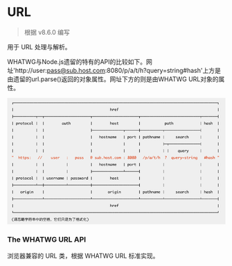 # URL

> 根据 v8.6.0 编写

用于 URL 处理与解析。

WHATWG与Node.js遗留的特有的API的比较如下。网址'http://user:pass@sub.host.com:8080/p/a/t/h?query=string#hash'上方是由遗留的url.parse()返回的对象属性。网址下方的则是由WHATWG URL对象的属性。

![URL 的组成部分](./url.png)

### The WHATWG URL API

浏览器兼容的 URL 类，根据 WHATWG URL 标准实现。


